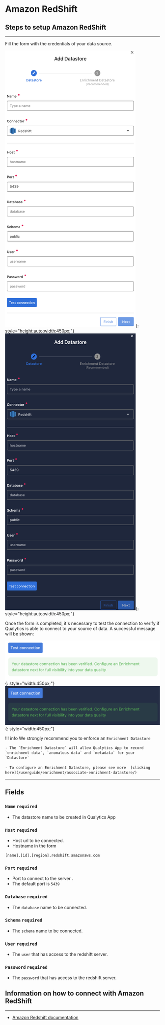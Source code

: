 # Amazon RedShift

## Steps to setup Amazon RedShift

---
Fill the form with the credentials of your data source.

![Screenshot](../assets/datastores/redshift/create-datastore-light.png#only-light){: style="height:auto;width:450px;"}
![Screenshot](../assets/datastores/redshift/create-datastore-dark.png#only-dark){: style="height:auto;width:450px;"}

Once the form is completed, it's necessary to test the connection to verify if Qualytics is able to connect to your source of data. A successful message will be shown:

![Screenshot](../assets/datastores/test-connection/test-connection-light.png#only-light){: style="width:450px;"}
![Screenshot](../assets/datastores/test-connection/test-connection-dark.png#only-dark){: style="width:450px;"}

!!! info 
    We strongly recommend you to enforce an `Enrichment Datastore`

    - The `Enrichment Datastore` will allow Qualytics App to record `enrichment data`, `anomalous data` and `metadata` for your `Datastore`

    - To configure an Enrichment Datastore, please see more  [clicking here](/userguide/enrichment/associate-enrichment-datastore/)

---
## Fields
### `Name` <spam id='required'>`required`</spam>

* The datastore name  to be created in Qualytics App

### `Host` <spam id='required'>`required`</spam>

* Host url to be connected.
* Hostname in the form 
```text
[name].[id].[region].redshift.amazonaws.com
```
### `Port` <spam id='required'>`required`</spam>

* Port to connect to the server .
* The default port is `5439`

### `Database` <spam id='required'>`required`</spam>

* The `database` name to be connected.
### `Schema` <spam id='required'>`required`</spam>

* The `schema` name to be connected.

### `User` <spam id='required'>`required`</spam>

* The `user` that has access to the redshift server.
### `Password` <spam id='required'>`required`</spam>

* The `password` that has access to the redshift server.
## Information on how to connect with Amazon RedShift

---

* [Amazon Redshift documentation](https://docs.dataform.co/warehouses/redshift)